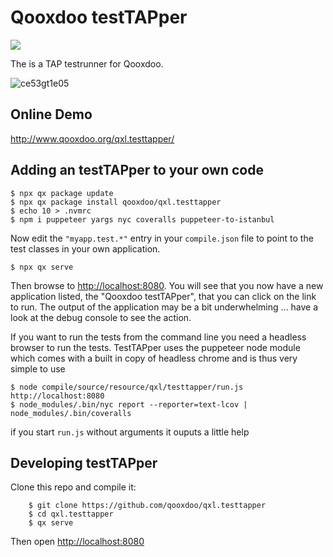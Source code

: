 # Qooxdoo testTAPper

![](https://github.com/qooxdoo/qxl.testtapper/workflows/Unit%20Tests/badge.svg?branch=master)

The is a TAP testrunner for Qooxdoo.

![ce53gt1e05](https://user-images.githubusercontent.com/429279/52718722-65c40d00-2fa4-11e9-94e5-b4be30bac433.gif)

## Online Demo

http://www.qooxdoo.org/qxl.testtapper/

## Adding an testTAPper to your own code
```
$ npx qx package update
$ npx qx package install qooxdoo/qxl.testtapper
$ echo 10 > .nvmrc
$ npm i puppeteer yargs nyc coveralls puppeteer-to-istanbul
```

Now edit the `"myapp.test.*"` entry in your `compile.json` file to point to the
test classes in your own application.

```
$ npx qx serve
```

Then browse to [http://localhost:8080](http://localhost:8080).  You will see that you now have a new application listed, the "Qooxdoo testTAPper", that you can click on the link to run. The output of the application may be a bit underwhelming ... have a look at the debug console to see the action.

If you want to run the tests from the command line you need a headless browser to run the tests. TestTAPper uses the puppeteer node module which comes with a built in copy of headless chrome and is thus very simple to use

```
$ node compile/source/resource/qxl/testtapper/run.js http://localhost:8080
$ node_modules/.bin/nyc report --reporter=text-lcov | node_modules/.bin/coveralls
```

if you start `run.js` without arguments it ouputs a little help

## Developing testTAPper
Clone this repo and compile it:

```
    $ git clone https://github.com/qooxdoo/qxl.testtapper
    $ cd qxl.testtapper
    $ qx serve
```
Then open [http://localhost:8080](http://localhost:8080)
